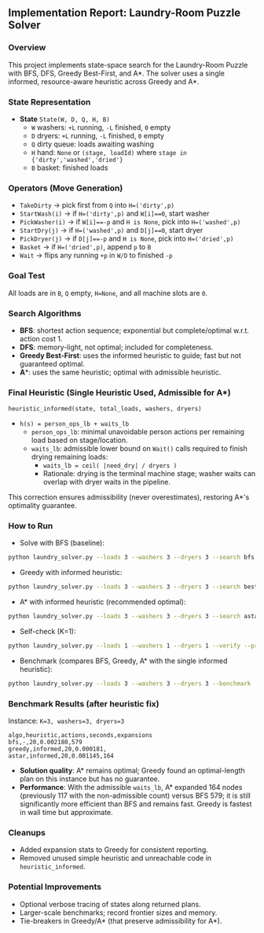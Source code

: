 ## Implementation Report: Laundry-Room Puzzle Solver

### Overview
This project implements state-space search for the Laundry-Room Puzzle with BFS, DFS, Greedy Best-First, and A*. The solver uses a single informed, resource-aware heuristic across Greedy and A*.

### State Representation
- **State** `State(W, D, Q, H, B)`
  - `W` washers: `+L` running, `-L` finished, `0` empty
  - `D` dryers: `+L` running, `-L` finished, `0` empty
  - `Q` dirty queue: loads awaiting washing
  - `H` hand: `None` or `(stage, loadId)` where `stage in {'dirty','washed','dried'}`
  - `B` basket: finished loads

### Operators (Move Generation)
- `TakeDirty` → pick first from `Q` into `H=('dirty',p)`
- `StartWash(i)` → if `H=('dirty',p)` and `W[i]==0`, start washer
- `PickWasher(i)` → if `W[i]==-p` and `H is None`, pick into `H=('washed',p)`
- `StartDry(j)` → if `H=('washed',p)` and `D[j]==0`, start dryer
- `PickDryer(j)` → if `D[j]==-p` and `H is None`, pick into `H=('dried',p)`
- `Basket` → if `H=('dried',p)`, append `p` to `B`
- `Wait` → flips any running `+p` in `W/D` to finished `-p`

### Goal Test
All loads are in `B`, `Q` empty, `H=None`, and all machine slots are `0`.

### Search Algorithms
- **BFS**: shortest action sequence; exponential but complete/optimal w.r.t. action cost 1.
- **DFS**: memory-light, not optimal; included for completeness.
- **Greedy Best-First**: uses the informed heuristic to guide; fast but not guaranteed optimal.
- **A***: uses the same heuristic; optimal with admissible heuristic.

### Final Heuristic (Single Heuristic Used, Admissible for A*)
`heuristic_informed(state, total_loads, washers, dryers)`
- `h(s) = person_ops_lb + waits_lb`
  - `person_ops_lb`: minimal unavoidable person actions per remaining load based on stage/location.
  - `waits_lb`: admissible lower bound on `Wait()` calls required to finish drying remaining loads:
    - `waits_lb = ceil( |need_dry| / dryers )`
    - Rationale: drying is the terminal machine stage; washer waits can overlap with dryer waits in the pipeline.

This correction ensures admissibility (never overestimates), restoring A*'s optimality guarantee.

### How to Run
- Solve with BFS (baseline):
```bash
python laundry_solver.py --loads 3 --washers 3 --dryers 3 --search bfs --print
```
- Greedy with informed heuristic:
```bash
python laundry_solver.py --loads 3 --washers 3 --dryers 3 --search best --print
```
- A* with informed heuristic (recommended optimal):
```bash
python laundry_solver.py --loads 3 --washers 3 --dryers 3 --search astar --print
```
- Self-check (K=1):
```bash
python laundry_solver.py --loads 1 --washers 1 --dryers 1 --verify --print
```
- Benchmark (compares BFS, Greedy, A* with the single informed heuristic):
```bash
python laundry_solver.py --loads 3 --washers 3 --dryers 3 --benchmark
```

### Benchmark Results (after heuristic fix)
Instance: `K=3, washers=3, dryers=3`
```
algo,heuristic,actions,seconds,expansions
bfs,-,20,0.002180,579
greedy,informed,20,0.000181,
astar,informed,20,0.001145,164
```
- **Solution quality**: A* remains optimal; Greedy found an optimal-length plan on this instance but has no guarantee.
- **Performance**: With the admissible `waits_lb`, A* expanded 164 nodes (previously 117 with the non-admissible count) versus BFS 579; it is still significantly more efficient than BFS and remains fast. Greedy is fastest in wall time but approximate.

### Cleanups
- Added expansion stats to Greedy for consistent reporting.
- Removed unused simple heuristic and unreachable code in `heuristic_informed`.

### Potential Improvements
- Optional verbose tracing of states along returned plans.
- Larger-scale benchmarks; record frontier sizes and memory.
- Tie-breakers in Greedy/A* (that preserve admissibility for A*).

